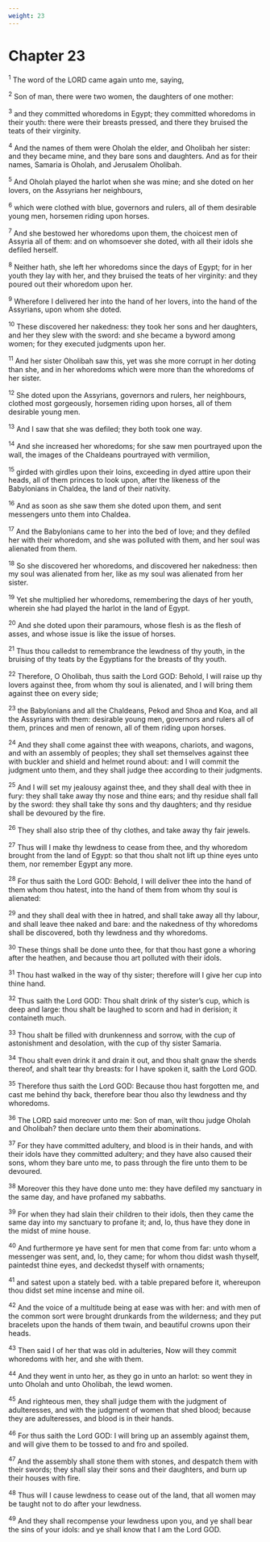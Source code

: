 ```yaml
---
weight: 23
---
```


# Chapter 23

<sup>1</sup> The word of the LORD came again unto me, saying, 

<sup>2</sup> Son of man, there were two women, the daughters of one mother: 

<sup>3</sup> and they committed whoredoms in Egypt; they committed whoredoms in their youth: there were their breasts pressed, and there they bruised the teats of their virginity. 

<sup>4</sup> And the names of them were Oholah the elder, and Oholibah her sister: and they became mine, and they bare sons and daughters. And as for their names, Samaria is Oholah, and Jerusalem Oholibah. 

<sup>5</sup> And Oholah played the harlot when she was mine; and she doted on her lovers, on the Assyrians her neighbours, 

<sup>6</sup> which were clothed with blue, governors and rulers, all of them desirable young men, horsemen riding upon horses. 

<sup>7</sup> And she bestowed her whoredoms upon them, the choicest men of Assyria all of them: and on whomsoever she doted, with all their idols she defiled herself. 

<sup>8</sup> Neither hath, she left her whoredoms since the days of Egypt; for in her youth they lay with her, and they bruised the teats of her virginity: and they poured out their whoredom upon her. 

<sup>9</sup> Wherefore I delivered her into the hand of her lovers, into the hand of the Assyrians, upon whom she doted. 

<sup>10</sup> These discovered her nakedness: they took her sons and her daughters, and her they slew with the sword: and she became a byword among women; for they executed judgments upon her. 

<sup>11</sup> And her sister Oholibah saw this, yet was she more corrupt in her doting than she, and in her whoredoms which were more than the whoredoms of her sister. 

<sup>12</sup> She doted upon the Assyrians, governors and rulers, her neighbours, clothed most gorgeously, horsemen riding upon horses, all of them desirable young men. 

<sup>13</sup> And I saw that she was defiled; they both took one way. 

<sup>14</sup> And she increased her whoredoms; for she saw men pourtrayed upon the wall, the images of the Chaldeans pourtrayed with vermilion, 

<sup>15</sup> girded with girdles upon their loins, exceeding in dyed attire upon their heads, all of them princes to look upon, after the likeness of the Babylonians in Chaldea, the land of their nativity. 

<sup>16</sup> And as soon as she saw them she doted upon them, and sent messengers unto them into Chaldea. 

<sup>17</sup> And the Babylonians came to her into the bed of love; and they defiled her with their whoredom, and she was polluted with them, and her soul was alienated from them. 

<sup>18</sup> So she discovered her whoredoms, and discovered her nakedness: then my soul was alienated from her, like as my soul was alienated from her sister. 

<sup>19</sup> Yet she multiplied her whoredoms, remembering the days of her youth, wherein she had played the harlot in the land of Egypt. 

<sup>20</sup> And she doted upon their paramours, whose flesh is as the flesh of asses, and whose issue is like the issue of horses. 

<sup>21</sup> Thus thou calledst to remembrance the lewdness of thy youth, in the bruising of thy teats by the Egyptians for the breasts of thy youth. 

<sup>22</sup> Therefore, O Oholibah, thus saith the Lord GOD: Behold, I will raise up thy lovers against thee, from whom thy soul is alienated, and I will bring them against thee on every side; 

<sup>23</sup> the Babylonians and all the Chaldeans, Pekod and Shoa and Koa, and all the Assyrians with them: desirable young men, governors and rulers all of them, princes and men of renown, all of them riding upon horses. 

<sup>24</sup> And they shall come against thee with weapons, chariots, and wagons, and with an assembly of peoples; they shall set themselves against thee with buckler and shield and helmet round about: and I will commit the judgment unto them, and they shall judge thee according to their judgments. 

<sup>25</sup> And I will set my jealousy against thee, and they shall deal with thee in fury: they shall take away thy nose and thine ears; and thy residue shall fall by the sword: they shall take thy sons and thy daughters; and thy residue shall be devoured by the fire. 

<sup>26</sup> They shall also strip thee of thy clothes, and take away thy fair jewels. 

<sup>27</sup> Thus will I make thy lewdness to cease from thee, and thy whoredom brought from the land of Egypt: so that thou shalt not lift up thine eyes unto them, nor remember Egypt any more. 

<sup>28</sup> For thus saith the Lord GOD: Behold, I will deliver thee into the hand of them whom thou hatest, into the hand of them from whom thy soul is alienated: 

<sup>29</sup> and they shall deal with thee in hatred, and shall take away all thy labour, and shall leave thee naked and bare: and the nakedness of thy whoredoms shall be discovered, both thy lewdness and thy whoredoms. 

<sup>30</sup> These things shall be done unto thee, for that thou hast gone a whoring after the heathen, and because thou art polluted with their idols. 

<sup>31</sup> Thou hast walked in the way of thy sister; therefore will I give her cup into thine hand. 

<sup>32</sup> Thus saith the Lord GOD: Thou shalt drink of thy sister’s cup, which is deep and large: thou shalt be laughed to scorn and had in derision; it containeth much. 

<sup>33</sup> Thou shalt be filled with drunkenness and sorrow, with the cup of astonishment and desolation, with the cup of thy sister Samaria. 

<sup>34</sup> Thou shalt even drink it and drain it out, and thou shalt gnaw the sherds thereof, and shalt tear thy breasts: for I have spoken it, saith the Lord GOD. 

<sup>35</sup> Therefore thus saith the Lord GOD: Because thou hast forgotten me, and cast me behind thy back, therefore bear thou also thy lewdness and thy whoredoms. 

<sup>36</sup> The LORD said moreover unto me: Son of man, wilt thou judge Oholah and Oholibah? then declare unto them their abominations. 

<sup>37</sup> For they have committed adultery, and blood is in their hands, and with their idols have they committed adultery; and they have also caused their sons, whom they bare unto me, to pass through the fire unto them to be devoured. 

<sup>38</sup> Moreover this they have done unto me: they have defiled my sanctuary in the same day, and have profaned my sabbaths. 

<sup>39</sup> For when they had slain their children to their idols, then they came the same day into my sanctuary to profane it; and, lo, thus have they done in the midst of mine house. 

<sup>40</sup> And furthermore ye have sent for men that come from far: unto whom a messenger was sent, and, lo, they came; for whom thou didst wash thyself, paintedst thine eyes, and deckedst thyself with ornaments; 

<sup>41</sup> and satest upon a stately bed. with a table prepared before it, whereupon thou didst set mine incense and mine oil. 

<sup>42</sup> And the voice of a multitude being at ease was with her: and with men of the common sort were brought drunkards from the wilderness; and they put bracelets upon the hands of them twain, and beautiful crowns upon their heads. 

<sup>43</sup> Then said I of her that was old in adulteries, Now will they commit whoredoms with her, and she with them. 

<sup>44</sup> And they went in unto her, as they go in unto an harlot: so went they in unto Oholah and unto Oholibah, the lewd women. 

<sup>45</sup> And righteous men, they shall judge them with the judgment of adulteresses, and with the judgment of women that shed blood; because they are adulteresses, and blood is in their hands. 

<sup>46</sup> For thus saith the Lord GOD: I will bring up an assembly against them, and will give them to be tossed to and fro and spoiled. 

<sup>47</sup> And the assembly shall stone them with stones, and despatch them with their swords; they shall slay their sons and their daughters, and burn up their houses with fire. 

<sup>48</sup> Thus will I cause lewdness to cease out of the land, that all women may be taught not to do after your lewdness. 

<sup>49</sup> And they shall recompense your lewdness upon you, and ye shall bear the sins of your idols: and ye shall know that I am the Lord GOD. 


